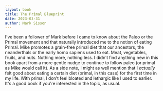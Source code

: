 ```yaml
---
layout: book
title: The Primal Blueprint
date: 2023-03-31
author: Mark Sisson
---
```


I've been a follower of Mark before I came to know about the Paleo or the Primal movement and that naturally introduced me to the notion of eating Primal. Mike promotes a grain-free primal diet that our ancestors, the neanderthals or the early homo sapiens used to eat. Meat, vegetables, fruits, and nuts. Nothing more, nothing less. I didn't find anything new in this book apart from a more gentle nudge to continue to follow paleo (or primal as Mike would call it). As a side note, I might as well mention that I _actually_ felt good about eating a certain diet (primal, in this case) for the first time in my life. With primal, I don't feel bloated and lethargic like I used to earlier. It's a good book if you're interested in the topic, as usual.
